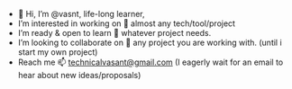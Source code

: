 - 👋 Hi, I’m @vasnt, life-long learner, 
-  I’m interested in working on  👀 almost any tech/tool/project
-  I’m ready & open to learn 🌱 whatever project needs.  
-  I’m looking to collaborate on 💞️ any project you are working with. (until i start my own project)
- Reach me 📫 technicalvasant@gmail.com (I eagerly wait for an email to hear about new ideas/proposals)

<!---
vasnt/vasnt is a ✨ special ✨ repository because its `README.md` (this file) appears on your GitHub profile.
You can click the Preview link to take a look at your changes.
--->
